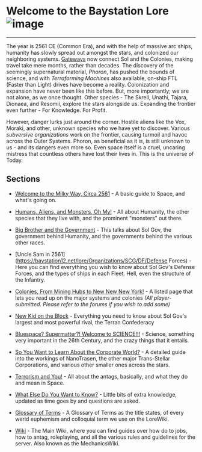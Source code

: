 
# Welcome to the Baystation Lore ![image](https://baystation12.net/forums/logo.png) 
____

  The year is 2561 CE (Common Era), and with the help of massive arc ships, humanity has slowly spread out amongst the stars, and colonized our neighboring systems. [Gateways](https://baystation12.net/lore/Science/Bluespace#technology_gateways) now connect Sol and the Colonies, making travel take mere months, rather than decades. The discovery of the seemingly supernatural material, *Phoron*, has pushed the bounds of science, and with *Terraforming Machines* also available, on-ship FTL (Faster than Light) drives have become a reality. Colonization and expansion have never been like this before. 
But, more importantly; we are not alone, as we once thought. Other species - The Skrell, Unathi, Tajara, Dionaea, and Resomii, explore the stars alongside us. Expanding the frontier even further - For Knowledge. For Profit.
  
  However, danger lurks just around the corner. Hostile aliens like the Vox, Moraki, and other, unknown species who we have yet to discover. Various *subversive organizations* work on the frontier, causing turmoil and havoc across the Outer Systems. Phoron, as beneficial as it is, is still unknown to us - and its dangers even more so. Even space itself is a cruel, uncaring mistress that countless others have lost their lives in.
This is the universe of Today.

## Sections

* [Welcome to the Milky Way, Circa 2561](https://baystation12.net/lore/Basics) - A basic guide to Space, and what's going on.

* [Humans, Aliens, and Monsters, Oh My!](https://baystation12.net/lore/Aliens) - All about Humanity, the other species that they live with, and the prominent "monsters" out there.

* [Big Brother and the Government](https://baystation12.net/lore/Organizations/SCG/Sol-Gov) - This talks about Sol Gov, the government behind Humanity, and the governments behind the various other races.

* [Uncle Sam in 2561](https://baystation12.net/lore/Organizations/SCG/DF/Defense Forces) - Here you can find everything you wish to know about Sol Gov's Defense Forces, and the types of ships in each Fleet. Hell, even the structure of the Infantry.

* [Colonies, From Mining Hubs to New New New York!](https://baystation12.net/lore/Colonies) - A listed page that lets you read up on the major systems and colonies *(All player-submitted. Please refer to the forums if you wish to add some)*

* [New Kid on the Block](https://baystation12.net/lore/Organizations/TC/Terran-Confederacy) - Everything you need to know about Sol Gov's largest and most powerful rival, the Terran Confederacy

* [Bluespace? Supermatter?! Welcome to SCIENCE!!!](http://baystation12.net/lore/Science) - Science, something very important in the 26th Century, and the crazy things that it entails.

* [So You Want to Learn About the Corporate World?](https://baystation12.net/lore/TSCs) - A detailed guide into the workings of NanoTrasen, the other major Trans-Stellar Corporations, and various other smaller ones across the stars.

* [Terrorism and You!](https://baystation12.net/lore/Antag-Groups) - All about the antags, basically, and what they do and mean in Space.

* [What Else Do You Want to Know?](https://baystation12.net/lore/Random-Info) - Little bits of extra knowledge, updated as time goes by and questions are asked.

* [Glossary of Terms](https://baystation12.net/lore/Glossary) - A Glossary of Terms as the title states, of every werid euphemism and colloquial term we use on the LoreWiki.

* [Wiki](https://baystation12.net/wiki) - The Main Wiki, where you can find guides over how do to jobs, how to antag, roleplaying, and all the various rules and guidelines for the server. Also known as the MechanicsWiki.
